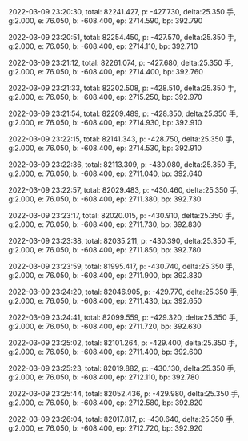 2022-03-09 23:20:30, total: 82241.427, p: -427.730, delta:25.350 手, g:2.000, e: 76.050, b: -608.400, ep: 2714.590, bp: 392.790

2022-03-09 23:20:51, total: 82254.450, p: -427.570, delta:25.350 手, g:2.000, e: 76.050, b: -608.400, ep: 2714.110, bp: 392.710

2022-03-09 23:21:12, total: 82261.074, p: -427.680, delta:25.350 手, g:2.000, e: 76.050, b: -608.400, ep: 2714.400, bp: 392.760

2022-03-09 23:21:33, total: 82202.508, p: -428.510, delta:25.350 手, g:2.000, e: 76.050, b: -608.400, ep: 2715.250, bp: 392.970

2022-03-09 23:21:54, total: 82209.489, p: -428.350, delta:25.350 手, g:2.000, e: 76.050, b: -608.400, ep: 2714.930, bp: 392.910

2022-03-09 23:22:15, total: 82141.343, p: -428.750, delta:25.350 手, g:2.000, e: 76.050, b: -608.400, ep: 2714.530, bp: 392.910

2022-03-09 23:22:36, total: 82113.309, p: -430.080, delta:25.350 手, g:2.000, e: 76.050, b: -608.400, ep: 2711.040, bp: 392.640

2022-03-09 23:22:57, total: 82029.483, p: -430.460, delta:25.350 手, g:2.000, e: 76.050, b: -608.400, ep: 2711.380, bp: 392.730

2022-03-09 23:23:17, total: 82020.015, p: -430.910, delta:25.350 手, g:2.000, e: 76.050, b: -608.400, ep: 2711.730, bp: 392.830

2022-03-09 23:23:38, total: 82035.211, p: -430.390, delta:25.350 手, g:2.000, e: 76.050, b: -608.400, ep: 2711.850, bp: 392.780

2022-03-09 23:23:59, total: 81995.417, p: -430.740, delta:25.350 手, g:2.000, e: 76.050, b: -608.400, ep: 2711.900, bp: 392.830

2022-03-09 23:24:20, total: 82046.905, p: -429.770, delta:25.350 手, g:2.000, e: 76.050, b: -608.400, ep: 2711.430, bp: 392.650

2022-03-09 23:24:41, total: 82099.559, p: -429.320, delta:25.350 手, g:2.000, e: 76.050, b: -608.400, ep: 2711.720, bp: 392.630

2022-03-09 23:25:02, total: 82101.264, p: -429.400, delta:25.350 手, g:2.000, e: 76.050, b: -608.400, ep: 2711.400, bp: 392.600

2022-03-09 23:25:23, total: 82019.882, p: -430.130, delta:25.350 手, g:2.000, e: 76.050, b: -608.400, ep: 2712.110, bp: 392.780

2022-03-09 23:25:44, total: 82052.436, p: -429.980, delta:25.350 手, g:2.000, e: 76.050, b: -608.400, ep: 2712.580, bp: 392.820

2022-03-09 23:26:04, total: 82017.817, p: -430.640, delta:25.350 手, g:2.000, e: 76.050, b: -608.400, ep: 2712.720, bp: 392.920